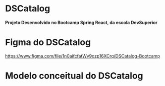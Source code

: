 
# DSCatalog
#### Projeto Desenvolvido no Bootcamp Spring React, da escola DevSuperior

# Figma do DSCatalog
https://www.figma.com/file/1n0aifcfatWv9ozp16XCrq/DSCatalog-Bootcamp

# Modelo conceitual do DSCatalog



